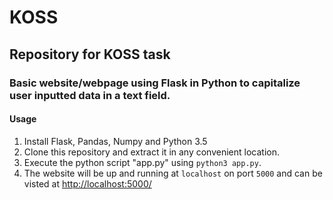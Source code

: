 # KOSS
## Repository for KOSS task
### Basic website/webpage using Flask in Python to capitalize user inputted data in a text field.
#### Usage
1. Install Flask, Pandas, Numpy and Python 3.5
2. Clone this repository and extract it in any convenient location.
3. Execute the python script "app.py" using `python3 app.py`.
4. The website will be up and running at `localhost` on port `5000` and can be visted at [http://localhost:5000/](http://localhost:5000/)
